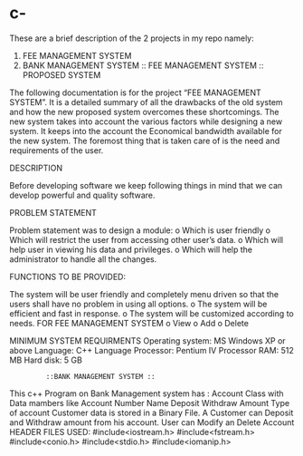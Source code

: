 # c- 
These are a brief description of the 2 projects in my repo namely:
1. FEE MANAGEMENT SYSTEM
2. BANK MANAGEMENT SYSTEM
                 :: FEE MANAGEMENT SYSTEM ::
PROPOSED SYSTEM

The following documentation is for the  project “FEE MANAGEMENT SYSTEM”. It is a detailed summary of all the drawbacks of the old system and how the new proposed system overcomes these shortcomings. The new system takes into account the various factors while designing a new system. It keeps into the account the Economical bandwidth available for the new system. The foremost thing that is taken care of is the need and requirements of the user.

DESCRIPTION

Before developing software we keep following things in mind that we can develop powerful and quality software.

PROBLEM STATEMENT

Problem statement was to design a module:
o	Which is user friendly
o	Which will restrict the user from accessing other user’s data.
o	Which will help user in viewing his data and privileges.
o	Which will help the administrator to handle all the changes.

FUNCTIONS TO BE PROVIDED:

The system will be user friendly and completely menu driven so that the users shall have no problem in using all options.
o	The system will be efficient and fast in response.
o	The system will be customized according to needs.
FOR FEE MANAGEMENT SYSTEM
o	View 
o	Add 
o	Delete


MINIMUM SYSTEM REQUIRMENTS
Operating system:	MS Windows XP or above
Language: C++ Language
Processor: Pentium IV Processor
RAM: 512 MB
Hard disk: 5 GB
 
             ::BANK MANAGEMENT SYSTEM ::

This c++ Program on Bank Management system has :
Account Class with
Data mambers like
Account Number
Name
Deposit
Withdraw Amount
Type of account
Customer data is stored in a Binary File. A Customer can Deposit and Withdraw amount from his account. User can Modify an Delete Account
HEADER FILES USED:
#include<iostream.h>
#include<fstream.h>
#include<conio.h>
#include<stdio.h>
#include<iomanip.h>
